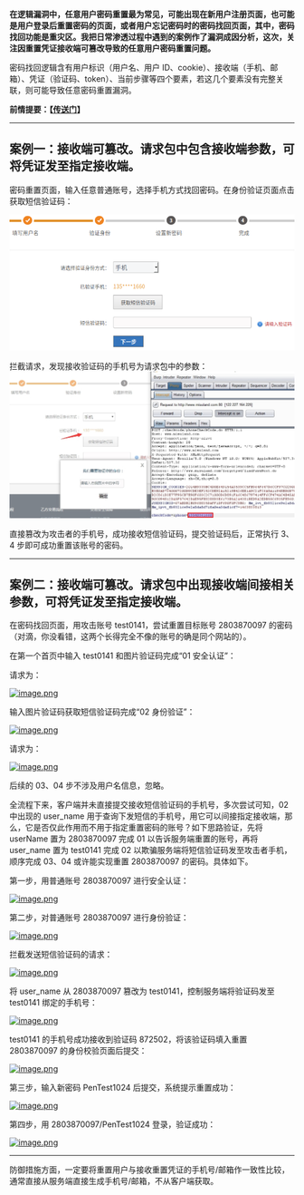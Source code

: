 **在逻辑漏洞中，任意用户密码重置最为常见，可能出现在新用户注册页面，也可能是用户登录后重置密码的页面，或者用户忘记密码时的密码找回页面，其中，密码找回功能是重灾区。我把日常渗透过程中遇到的案例作了漏洞成因分析，这次，关注因重置凭证接收端可篡改导致的任意用户密码重置问题。**

密码找回逻辑含有用户标识（用户名、用户 ID、cookie）、接收端（手机、邮箱）、凭证（验证码、token）、当前步骤等四个要素，若这几个要素没有完整关联，则可能导致任意密码重置漏洞。

**前情提要：【**[**传送门**](http://www.freebuf.com/articles/web/160883.html)**】**

---

## **案例一：接收端可篡改。请求包中包含接收端参数，可将凭证发至指定接收端。**

密码重置页面，输入任意普通账号，选择手机方式找回密码。在身份验证页面点击获取短信验证码：

![](/assets/密码重置21.png)

拦截请求，发现接收验证码的手机号为请求包中的参数：![](/assets/密码重置22.png)

直接篡改为攻击者的手机号，成功接收短信验证码，提交验证码后，正常执行 3、4 步即可成功重置该账号的密码。

---

## **案例二：接收端可篡改。请求包中出现接收端间接相关参数，可将凭证发至指定接收端。**

在密码找回页面，用攻击账号 test0141，尝试重置目标账号 2803870097 的密码（对滴，你没看错，这两个长得完全不像的账号的确是同个网站的）。

在第一个首页中输入 test0141 和图片验证码完成“01 安全认证”：



请求为：

[![](http://image.3001.net/images/20180128/15171535664875.png!small "image.png")](http://image.3001.net/images/20180128/15171535664875.png)

输入图片验证码获取短信验证码完成“02 身份验证”：

[![](http://image.3001.net/images/20180128/1517155039379.png!small "image.png")](http://image.3001.net/images/20180128/1517155039379.png)

请求为：

[![](http://image.3001.net/images/20180128/15171536656715.png!small "image.png")](http://image.3001.net/images/20180128/15171536656715.png)

后续的 03、04 步不涉及用户名信息，忽略。

全流程下来，客户端并未直接提交接收短信验证码的手机号，多次尝试可知，02 中出现的 user\_name 用于查询下发短信的手机号，用它可以间接指定接收端，那么，它是否仅此作用而不用于指定重置密码的账号？如下思路验证，先将 userName 置为 2803870097 完成 01 以告诉服务端重置的账号，再将 user\_name 置为 test0141 完成 02 以欺骗服务端将短信验证码发至攻击者手机，顺序完成 03、04 或许能实现重置 2803870097 的密码。具体如下。

第一步，用普通账号 2803870097 进行安全认证：

[![](http://image.3001.net/images/20180128/15171536952700.png!small "image.png")](http://image.3001.net/images/20180128/15171536952700.png)

第二步，对普通账号 2803870097 进行身份验证：

[![](http://image.3001.net/images/20180128/15171537214674.png!small "image.png")](http://image.3001.net/images/20180128/15171537214674.png)

拦截发送短信验证码的请求：

[![](http://image.3001.net/images/20180129/15171891469522.png!small "image.png")](http://image.3001.net/images/20180129/15171891469522.png)

将 user\_name 从 2803870097 篡改为 test0141，控制服务端将验证码发至 test0141 绑定的手机号：

[![](http://image.3001.net/images/20180129/15171892169774.png!small "image.png")](http://image.3001.net/images/20180129/15171892169774.png)

test0141 的手机号成功接收到验证码 872502，将该验证码填入重置 2803870097 的身份校验页面后提交：

[![](http://image.3001.net/images/20180128/15171540026323.png!small "image.png")](http://image.3001.net/images/20180128/15171540026323.png)

第三步，输入新密码 PenTest1024 后提交，系统提示重置成功：

[![](http://image.3001.net/images/20180128/15171540217738.png!small "image.png")](http://image.3001.net/images/20180128/15171540217738.png)

第四步，用 2803870097/PenTest1024 登录，验证成功：

[![](http://image.3001.net/images/20180128/15171542992068.png!small "image.png")](http://image.3001.net/images/20180128/15171542992068.png)

---

防御措施方面，一定要将重置用户与接收重置凭证的手机号/邮箱作一致性比较，通常直接从服务端直接生成手机号/邮箱，不从客户端获取。


